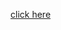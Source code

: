 <a href="https://colab.research.google.com/drive/1vcivA1X-JHHv0zSxBw6-uoE0XLYLL4V6?usp=sharing"> click here</a>
